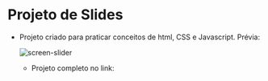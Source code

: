 # Projeto de Slides
- Projeto  criado para praticar conceitos de html, CSS e Javascript.
  Prévia:

  ![screen-slider](https://github.com/GabrielMoraes98/landscape-slides/assets/127905683/eff4153f-c448-4ed6-9383-3ef05d2a8626)

  - Projeto completo no link:
